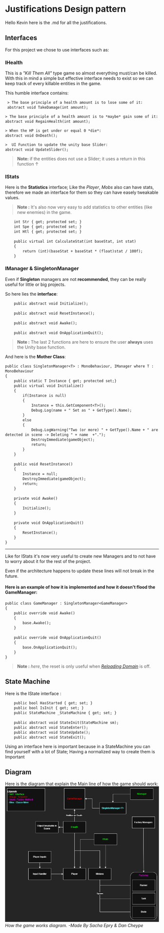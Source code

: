 # Justifications Design pattern

Hello Kevin here is the .md for all the justifications.

## Interfaces

For this project we chose to use interfaces such as:

### IHealth

This is a *"Kill Them All"* type game so almost everything must/can be killed.  
With this in mind a simple but effective interface needs to exist so we can keep track of every killable entities in the game.

This humble interface contains:


``` 
 > The base principle of a health amount is to lose some of it:
 abstract void TakeDamage(int amount);
``` 
``` 
> The base principle of a health amount is to *maybe* gain some of it:
abstract void RegainHealth(int amount);
``` 
``` 
> When the HP is get under or equal 0 *die*:
abstract void OnDeath();
```
```     
>  UI Function to update the unity base Slider:
abstract void UpdateSlider();
```
> **Note:** if the entities does not use a Slider; it  uses a return in this function &uarr;

### IStats

Here is the **Statistics** interface; Like the *Player*,  *Mobs* also can have stats, therefore we made an interface for them so they can have easely tweakable values.  
> **Note :** It's also now very easy to add statistics to other entities (like new enemies) in the game.

``` 
    int Str { get; protected set; }
    int Spe { get; protected set; }
    int Htl { get; protected set; }

    public virtual int CalculateStat(int baseStat, int stat)
    {
        return (int)(baseStat + baseStat * (float)stat / 100f);
    }
``` 
### IManager & SingletonManager

Even if **Singleton** managers are not **recommended**, they can be really useful for little or big projects.

So here lies the **interface**:  

``` 
    public abstract void Initialize();

    public abstract void ResetInstance();

    public abstract void Awake();

    public abstract void OnApplicationQuit();
``` 
> **Note :** The last 2 functions are here to ensure the user **always** uses the Unity base function.

And here is the **Mother Class**:
```
public class SingletonManager<T> : MonoBehaviour, IManager where T : MonoBehaviour
{
    public static T Instance { get; protected set;}
    public virtual void Initialize()
    {
        if(Instance is null)
        {
            Instance = this.GetComponent<T>();
            Debug.Log(name + " Set as " + GetType().Name);
        }
        else
        {
            Debug.LogWarning("Two (or more) " + GetType().Name + " are detected in scene -> Deleting " + name  +".");
            DestroyImmediate(gameObject);
            return;
        }
    }

    public void ResetInstance()
    {
        Instance = null;
        DestroyImmediate(gameObject);
        return;
    }

    private void Awake()
    {
        Initialize();
    }

    private void OnApplicationQuit()
    {
        ResetInstance();
    }
}
```
---
Like for IStats it's now very useful to create new Managers and to not have to worry about it for the rest of the project.

Even if the architecture happens to update these lines will not break in the future.

#### Here is an example of how it is implemented and how it doesn't flood the GameManager:

```
public class GameManager : SingletonManager<GameManager>
{
    public override void Awake()
    {
        base.Awake();
    }

    public override void OnApplicationQuit()
    {
        base.OnApplicationQuit();
    }
}
```
> **Note :** *here*, the reset is only useful when *[Reloading Domain](https://docs.unity3d.com/6000.0/Documentation/Manual/domain-reloading.html "UNITY 6  Reload Domain API")* is off.

## State Machine

Here is the IState interface : 
```
    public bool HasStarted { get; set; }
    public bool IsInit { get; set; }
    public StateMachine _StateMachine { get; set; }

    public abstract void StateInit(StateMachine sm);
    public abstract void StateEnter();
    public abstract void StateUpdate();
    public abstract void StateExit();
```

Using an interface here is important because in a StateMachine you can find yourself with a lot of State; Having a normalized way to create them is Important


## Diagram 
Here is the diagram that explain the Main line of how the game should work: 
![How the Game work diagram](Justifications\Justification_Design_Patterns.png)
*How the game works diagram. -Made By Sacha Epry & Dan Cheype*